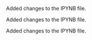 Added changes to the IPYNB file.

Added changes to the IPYNB file.

Added changes to the IPYNB file.


